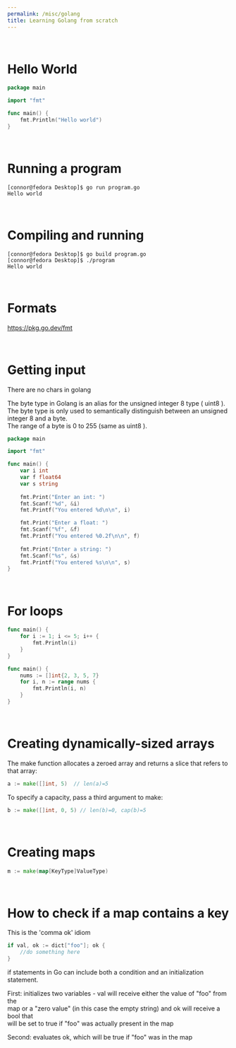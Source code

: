```yaml
---
permalink: /misc/golang
title: Learning Golang from scratch
---
```



<br>


# Hello World

```go
package main

import "fmt"

func main() {
	fmt.Println("Hello world")
}
```

<br>

# Running a program

```
[connor@fedora Desktop]$ go run program.go
Hello world
```

<br>

# Compiling and running

```
[connor@fedora Desktop]$ go build program.go
[connor@fedora Desktop]$ ./program 
Hello world
```

<br>

# Formats

<https://pkg.go.dev/fmt>

<br>

# Getting input 

There are no chars in golang<br>

The byte type in Golang is an alias for the unsigned integer 8 type ( uint8 ). <br>
The byte type is only used to semantically distinguish between an unsigned integer 8 and a byte. <br>
The range of a byte is 0 to 255 (same as uint8 ).

```go
package main

import "fmt"

func main() {
    var i int
    var f float64
    var s string
    
    fmt.Print("Enter an int: ") 
    fmt.Scanf("%d", &i)
    fmt.Printf("You entered %d\n\n", i)

    fmt.Print("Enter a float: ")
    fmt.Scanf("%f", &f)
    fmt.Printf("You entered %0.2f\n\n", f)
    
    fmt.Print("Enter a string: ")
    fmt.Scanf("%s", &s)
    fmt.Printf("You entered %s\n\n", s)
}
```

<br>

# For loops

```go
func main() {
    for i := 1; i <= 5; i++ {
        fmt.Println(i)
    }
}
```

```go
func main() {
    nums := []int{2, 3, 5, 7}
    for i, n := range nums {
        fmt.Println(i, n)
    }
}
```

<br>

# Creating dynamically-sized arrays

The make function allocates a zeroed array and returns a slice that refers to that array: <br>
```go
a := make([]int, 5)  // len(a)=5
```

To specify a capacity, pass a third argument to make:<br>
```go
b := make([]int, 0, 5) // len(b)=0, cap(b)=5
```

<br>

# Creating maps

```go
m := make(map[KeyType]ValueType)
```

<br>

# How to check if a map contains a key

This is the 'comma ok' idiom

```go
if val, ok := dict["foo"]; ok {
    //do something here
}
```

if statements in Go can include both a condition and an initialization statement. 

First: initializes two variables - val will receive either the value of "foo" from the <br>
map or a "zero value" (in this case the empty string) and ok will receive a bool that <br>
will be set to true if "foo" was actually present in the map

Second: evaluates ok, which will be true if "foo" was in the map

<br>
